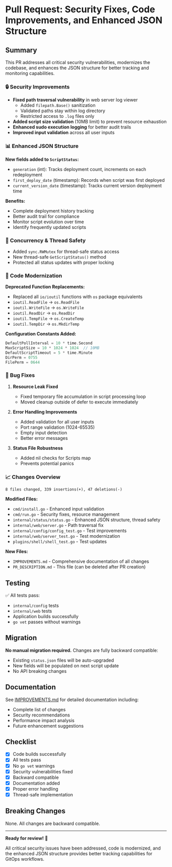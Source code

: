 # Pull Request: Security Fixes, Code Improvements, and Enhanced JSON Structure

## Summary

This PR addresses all critical security vulnerabilities, modernizes the codebase, and enhances the JSON structure for better tracking and monitoring capabilities.

### 🔒 Security Improvements

- **Fixed path traversal vulnerability** in web server log viewer
  - Added `filepath.Base()` sanitization
  - Validated paths stay within log directory
  - Restricted access to `.log` files only
- **Added script size validation** (10MB limit) to prevent resource exhaustion
- **Enhanced sudo execution logging** for better audit trails
- **Improved input validation** across all user inputs

### 📊 Enhanced JSON Structure

**New fields added to `ScriptStatus`:**
- `generation` (int): Tracks deployment count, increments on each redeployment
- `first_deploy_date` (timestamp): Records when script was first deployed
- `current_version_date` (timestamp): Tracks current version deployment time

**Benefits:**
- Complete deployment history tracking
- Better audit trail for compliance
- Monitor script evolution over time
- Identify frequently updated scripts

### 🧵 Concurrency & Thread Safety

- Added `sync.RWMutex` for thread-safe status access
- New thread-safe `GetScriptStatus()` method
- Protected all status updates with proper locking

### 🔧 Code Modernization

**Deprecated Function Replacements:**
- Replaced all `io/ioutil` functions with `os` package equivalents
- `ioutil.ReadFile` → `os.ReadFile`
- `ioutil.WriteFile` → `os.WriteFile`
- `ioutil.ReadDir` → `os.ReadDir`
- `ioutil.TempFile` → `os.CreateTemp`
- `ioutil.TempDir` → `os.MkdirTemp`

**Configuration Constants Added:**
```go
DefaultPollInterval = 10 * time.Second
MaxScriptSize = 10 * 1024 * 1024  // 10MB
DefaultScriptTimeout = 5 * time.Minute
DirPerm = 0755
FilePerm = 0644
```

### 🐛 Bug Fixes

1. **Resource Leak Fixed**
   - Fixed temporary file accumulation in script processing loop
   - Moved cleanup outside of defer to execute immediately
   
2. **Error Handling Improvements**
   - Added validation for all user inputs
   - Port range validation (1024-65535)
   - Empty input detection
   - Better error messages

3. **Status File Robustness**
   - Added nil checks for Scripts map
   - Prevents potential panics

### 📈 Changes Overview

```
8 files changed, 339 insertions(+), 47 deletions(-)
```

**Modified Files:**
- `cmd/install.go` - Enhanced input validation
- `cmd/run.go` - Security fixes, resource management
- `internal/status/status.go` - Enhanced JSON structure, thread safety
- `internal/web/server.go` - Path traversal fix
- `internal/config/config_test.go` - Test improvements
- `internal/web/server_test.go` - Test modernization
- `plugins/shell/shell_test.go` - Test updates

**New Files:**
- `IMPROVEMENTS.md` - Comprehensive documentation of all changes
- `PR_DESCRIPTION.md` - This file (can be deleted after PR creation)

## Testing

✅ All tests pass:
- `internal/config` tests
- `internal/web` tests  
- Application builds successfully
- `go vet` passes without warnings

## Migration

**No manual migration required.** Changes are fully backward compatible:
- Existing `status.json` files will be auto-upgraded
- New fields will be populated on next script update
- No API breaking changes

## Documentation

See [IMPROVEMENTS.md](./IMPROVEMENTS.md) for detailed documentation including:
- Complete list of changes
- Security recommendations
- Performance impact analysis
- Future enhancement suggestions

## Checklist

- [x] Code builds successfully
- [x] All tests pass
- [x] No `go vet` warnings
- [x] Security vulnerabilities fixed
- [x] Backward compatible
- [x] Documentation added
- [x] Proper error handling
- [x] Thread-safe implementation

## Breaking Changes

None. All changes are backward compatible.

---

**Ready for review!** 🚀

All critical security issues have been addressed, code is modernized, and the enhanced JSON structure provides better tracking capabilities for GitOps workflows.
